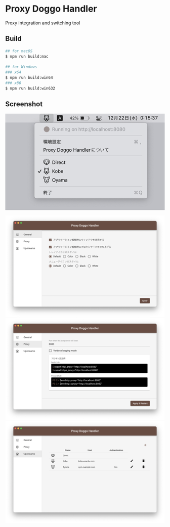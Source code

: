 # Proxy Doggo Handler

Proxy integration and switching tool

## Build

```sh
## for macOS
$ npm run build:mac

## for Windows
### x64
$ npm run build:win64
### x86
$ npm run build:win632
```

## Screenshot

![Tray](img/tray.png)

![General](img/generalPreference.png)
![Proxy](img/proxyPreference.png)
![Upstream](img/upstreamPreference.png)
